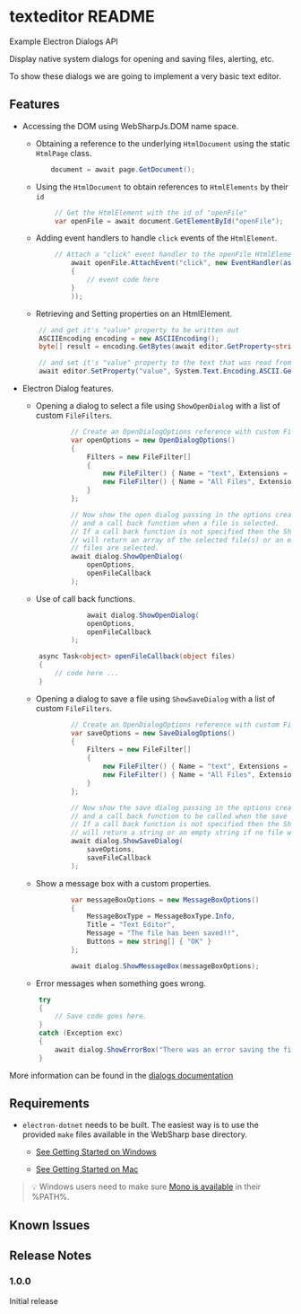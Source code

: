 # texteditor README

Example Electron Dialogs API

Display native system dialogs for opening and saving files, alerting, etc.

To show these dialogs we are going to implement a very basic text editor.

## Features

- Accessing the DOM using WebSharpJs.DOM name space.

    - Obtaining a reference to the underlying `HtmlDocument` using the static `HtmlPage` class.

    ``` cs
           document = await page.GetDocument();
    ```
    - Using the `HtmlDocument` to obtain references to `HtmlElements` by their `id`
    ``` cs
            // Get the HtmlElement with the id of "openFile"
            var openFile = await document.GetElementById("openFile");
    ```
    - Adding event handlers to handle `click` events of the `HtmlElement`.

    ``` cs
            // Attach a "click" event handler to the openFile HtmlElement
                await openFile.AttachEvent("click", new EventHandler(async (sender, evt) =>
                {
                    // event code here
                }
                ));

    ```
    - Retrieving and Setting properties on an HtmlElement.

    ``` cs
        // and get it's "value" property to be written out
        ASCIIEncoding encoding = new ASCIIEncoding();
        byte[] result = encoding.GetBytes(await editor.GetProperty<string>("value"));
    ```

    ``` cs
        // and set it's "value" property to the text that was read from the file
        await editor.SetProperty("value", System.Text.Encoding.ASCII.GetString(result));

    ```

- Electron Dialog features.

    - Opening a dialog to select a file using `ShowOpenDialog` with a list of custom `FileFilters`.
    ``` cs
                // Create an OpenDialogOptions reference with custom FileFilters
                var openOptions = new OpenDialogOptions()
                {
                    Filters = new FileFilter[]
                    {
                        new FileFilter() { Name = "text", Extensions = new string[] {"txt"}},
                        new FileFilter() { Name = "All Files", Extensions = new string[] {"*"} }
                    }
                };

                // Now show the open dialog passing in the options created previously
                // and a call back function when a file is selected.
                // If a call back function is not specified then the ShowOpenDialog function
                // will return an array of the selected file(s) or an empty array if no
                // files are selected.
                await dialog.ShowOpenDialog(
                    openOptions,
                    openFileCallback
                );
    ```
    - Use of call back functions.
    ``` cs
                    await dialog.ShowOpenDialog(
                    openOptions,
                    openFileCallback
                );
    ```

    ``` cs
        async Task<object> openFileCallback(object files)
        {
            // code here ...
        }
 
    ```
    - Opening a dialog to save a file using `ShowSaveDialog` with a list of custom `FileFilters`.    

    ``` cs
                // Create an OpenDialogOptions reference with custom FileFilters
                var saveOptions = new SaveDialogOptions()
                {
                    Filters = new FileFilter[]
                    {
                        new FileFilter() { Name = "text", Extensions = new string[] {"txt"}},
                        new FileFilter() { Name = "All Files", Extensions = new string[] {"*"} }
                    }
                };

                // Now show the save dialog passing in the options created previously
                // and a call back function to be called when the save button is clicked.
                // If a call back function is not specified then the ShowSaveDialog function
                // will return a string or an empty string if no file was specified.
                await dialog.ShowSaveDialog(
                    saveOptions,
                    saveFileCallback
                );
    ```
    - Show a message box with a custom properties.

    ``` cs
                var messageBoxOptions = new MessageBoxOptions()
                {
                    MessageBoxType = MessageBoxType.Info,
                    Title = "Text Editor",
                    Message = "The file has been saved!!",
                    Buttons = new string[] { "OK" }
                };

                await dialog.ShowMessageBox(messageBoxOptions);    
    ```
    - Error messages when something goes wrong.

    ``` cs
        try
        {
            // Save code goes here.
        }
        catch (Exception exc)
        {
            await dialog.ShowErrorBox("There was an error saving the file.", exc.Message);
        }    
    ```

More information can be found in the [dialogs documentation](https://github.com/electron/electron/blob/master/docs/api/dialog.md)

## Requirements

   * `electron-dotnet` needs to be built.  The easiest way is to use the provided `make` files available in the WebSharp base directory.  
   
      * [See Getting Started on Windows](https://github.com/xamarin/WebSharp/blob/master/docs/getting-started/getting-started-dev-windows.md)
   
      * [See Getting Started on Mac](https://github.com/xamarin/WebSharp/blob/master/docs/getting-started/getting-started-dev-mac.md)

> :bulb: Windows users need to make sure [Mono is available](https://github.com/xamarin/WebSharp/blob/master/docs/getting-started/getting-started-dev-windows.md#setting-mono-path) in their %PATH%.

## Known Issues



## Release Notes



### 1.0.0

Initial release